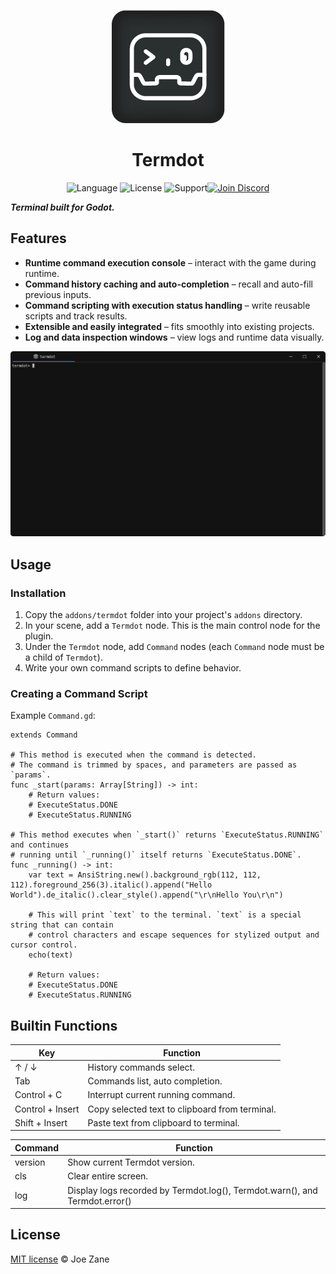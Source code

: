 <p align="center">
    <img src="src/resources/termdot_icon.png" alt="Termdot Grey Icon" />
</p>

<h1 align="center"> Termdot </h1>

<div align="center" >

![Language](https://img.shields.io/badge/Language-Rust-FFF7E9) ![License](https://img.shields.io/badge/License-MIT-B9E0FF) ![Support](https://img.shields.io/badge/Support-Windows-CD97F9)[![Join Discord](https://img.shields.io/discord/1358801061414047774?label=Discord&logo=discord&style=flat)](https://discord.gg/phg7YvSStX)

</div>

**_Terminal built for Godot._**

## Features

- **Runtime command execution console** – interact with the game during runtime.
- **Command history caching and auto-completion** – recall and auto-fill previous inputs.
- **Command scripting with execution status handling** – write reusable scripts and track results.
- **Extensible and easily integrated** – fits smoothly into existing projects.
- **Log and data inspection windows** – view logs and runtime data visually.

<!-- ![Termdot Display](src/resources/termdot_display.gif) -->

![Termdot Image](src/resources/termdot.png)

## Usage

### Installation

1. Copy the `addons/termdot` folder into your project's `addons` directory.
2. In your scene, add a `Termdot` node. This is the main control node for the plugin.
3. Under the `Termdot` node, add `Command` nodes (each `Command` node must be a child of `Termdot`).
4. Write your own command scripts to define behavior.

### Creating a Command Script

Example `Command.gd`:

```gdscript
extends Command

# This method is executed when the command is detected.
# The command is trimmed by spaces, and parameters are passed as `params`.
func _start(params: Array[String]) -> int:
    # Return values:
    # ExecuteStatus.DONE
    # ExecuteStatus.RUNNING

# This method executes when `_start()` returns `ExecuteStatus.RUNNING` and continues
# running until `_running()` itself returns `ExecuteStatus.DONE`.
func _running() -> int:
    var text = AnsiString.new().background_rgb(112, 112, 112).foreground_256(3).italic().append("Hello World").de_italic().clear_style().append("\r\nHello You\r\n")

    # This will print `text` to the terminal. `text` is a special string that can contain
    # control characters and escape sequences for stylized output and cursor control.
    echo(text)

    # Return values:
    # ExecuteStatus.DONE
    # ExecuteStatus.RUNNING
```

## Builtin Functions

| Key              | Function                                       |
| ---------------- | ---------------------------------------------- |
| ↑ / ↓            | History commands select.                       |
| Tab              | Commands list, auto completion.                |
| Control + C      | Interrupt current running command.             |
| Control + Insert | Copy selected text to clipboard from terminal. |
| Shift + Insert   | Paste text from clipboard to terminal.         |

| Command | Function                                                                    |
| ------- | --------------------------------------------------------------------------- |
| version | Show current Termdot version.                                               |
| cls     | Clear entire screen.                                                        |
| log     | Display logs recorded by Termdot.log(), Termdot.warn(), and Termdot.error() |

## License

[MIT license](LICENSE) © Joe Zane
